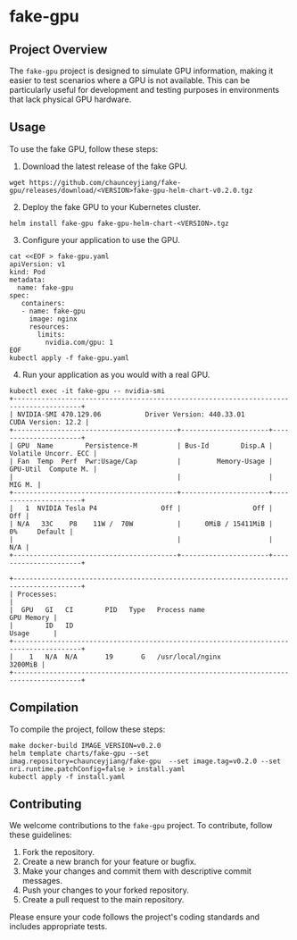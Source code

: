 # fake-gpu

## Project Overview

The `fake-gpu` project is designed to simulate GPU information, making it easier to test scenarios where a GPU is not available. This can be particularly useful for development and testing purposes in environments that lack physical GPU hardware.

## Usage

To use the fake GPU, follow these steps:
1. Download the latest release of the fake GPU.
``` shell
wget https://github.com/chaunceyjiang/fake-gpu/releases/download/<VERSION>fake-gpu-helm-chart-v0.2.0.tgz
```
2. Deploy the fake GPU to your Kubernetes cluster.
``` shell
helm install fake-gpu fake-gpu-helm-chart-<VERSION>.tgz
```
3. Configure your application to use the GPU.
``` shell 
cat <<EOF > fake-gpu.yaml
apiVersion: v1
kind: Pod
metadata:
  name: fake-gpu
spec:
   containers:
   - name: fake-gpu
     image: nginx
     resources:
       limits:
         nvidia.com/gpu: 1
EOF
kubectl apply -f fake-gpu.yaml
```
4. Run your application as you would with a real GPU.
``` shell
kubectl exec -it fake-gpu -- nvidia-smi
+---------------------------------------------------------------------------------------+
| NVIDIA-SMI 470.129.06           Driver Version: 440.33.01          CUDA Version: 12.2 |
+-----------------------------------------+----------------------+----------------------+
| GPU  Name        Persistence-M          | Bus-Id        Disp.A | Volatile Uncorr. ECC |
| Fan  Temp  Perf  Pwr:Usage/Cap          |         Memory-Usage | GPU-Util  Compute M. |
|                                         |                      |               MIG M. |
+-----------------------------------------+----------------------+----------------------+
|   1  NVIDIA Tesla P4                Off |                  Off |                  Off |
| N/A   33C    P8    11W /  70W           |      0MiB / 15411MiB |       0%     Default |
|                                         |                      |                  N/A |
+-----------------------------------------+----------------------+----------------------+

+---------------------------------------------------------------------------------------+
| Processes:                                                                            |
|  GPU   GI   CI        PID   Type   Process name                            GPU Memory |
|        ID   ID                                                             Usage      |
+---------------------------------------------------------------------------------------+
|    1   N/A  N/A       19       G   /usr/local/nginx                           3200MiB |
+---------------------------------------------------------------------------------------+
```


## Compilation

To compile the project, follow these steps:

``` shell
make docker-build IMAGE_VERSION=v0.2.0
helm template charts/fake-gpu --set imag.repository=chaunceyjiang/fake-gpu  --set image.tag=v0.2.0 --set nri.runtime.patchConfig=false > install.yaml
kubectl apply -f install.yaml
```

## Contributing

We welcome contributions to the `fake-gpu` project. To contribute, follow these guidelines:

1. Fork the repository.
2. Create a new branch for your feature or bugfix.
3. Make your changes and commit them with descriptive commit messages.
4. Push your changes to your forked repository.
5. Create a pull request to the main repository.

Please ensure your code follows the project's coding standards and includes appropriate tests.
